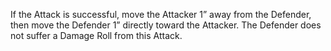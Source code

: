 If the Attack is successful, move the Attacker 1” away from the Defender, then move the Defender 1” directly toward the Attacker.
The Defender does not suffer a Damage Roll from this Attack.